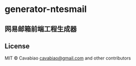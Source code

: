 generator-ntesmail
==================
网易邮箱前端工程生成器
---

## License

MIT © Cavabiao <cavabiao@gmail.com> and other contributors

